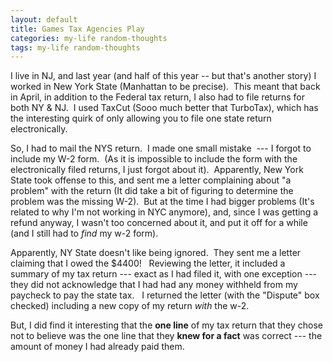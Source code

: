 ```yaml
---
layout: default
title: Games Tax Agencies Play
categories: my-life random-thoughts
tags: my-life random-thoughts
---
```


  <p>I live in NJ, and last year (and half of this year -- but that's another story) I worked in New York State (Manhattan to be precise).  This meant that back in April, in addition to the Federal tax return, I also had to file returns for both NY &amp; NJ.  I used TaxCut (Sooo much better that TurboTax), which has the interesting quirk of only allowing you to file one state return electronically.</p> <p>So, I had to mail the NYS return.  I made one small mistake  --- I forgot to include my W-2 form.  (As it is impossible to include the form with the electronically filed returns, I just forgot about it).  Apparently, New York State took offense to this, and sent me a letter complaining about "a problem" with the return (It did take a bit of figuring to determine the problem was the missing W-2).  But at the time I had bigger problems (It's related to why I'm not working in NYC anymore), and, since I was getting a refund anyway, I wasn't too concerned about it, and put it off for a while (and I still had to <em>find</em> my w-2 form).</p> <p>Apparently, NY State doesn't like being ignored.  They sent me a letter claiming that I owed the $4400!   Reviewing the letter, it included a summary of my tax return --- exact as I had filed it, with one exception --- they did not acknowledge that I had had any money withheld from my paycheck to pay the state tax.   I returned the letter (with the "Dispute" box checked) including a new copy of my return <em>with</em> the w-2.</p> <p>But, I did find it interesting that the <strong>one line</strong> of my tax return that they chose not to believe was the one line that they <strong>knew for a fact</strong> was correct --- the amount of money I had already paid them.</p>
